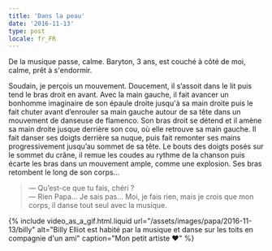 ```yaml
---
title: 'Dans la peau'
date: '2016-11-13'
type: post
locale: fr_FR
---
```


De la musique passe, calme. Baryton, 3 ans, est couché à côté de moi, calme, prêt à s'endormir.

<!-- more -->

Soudain, je perçois un mouvement. Doucement, il s’assoit dans le lit puis tend le bras droit en avant. Avec la main gauche, il fait avancer un bonhomme imaginaire de son épaule droite jusqu'à sa main droite puis le fait chuter avant d’enrouler sa main gauche autour de sa tête dans un mouvement de danseuse de flamenco. Son bras droit se détend et il amène sa main droite jusque derrière son cou, où elle retrouve sa main gauche. Il fait danser ses doigts derrière sa nuque, puis fait remonter ses mains progressivement jusqu’au sommet de sa tête. Le bouts des doigts posés sur le sommet du crâne, il remue les coudes au rythme de la chanson puis écarte les bras dans un mouvement ample, comme une explosion. Ses bras retombent le long de son corps…

> — Qu’est-ce que tu fais, chéri ?  
> — Rien Papa… Je sais pas… Moi, je fais rien, mais je crois que mon corps, il danse tout seul avec la musique.

{% include video_as_a_gif.html.liquid
url="/assets/images/papa/2016-11-13/billy"
alt="Billy Elliot est habité par la musique et danse sur les toits en compagnie d'un ami"
caption="Mon petit artiste ❤️"
%}
